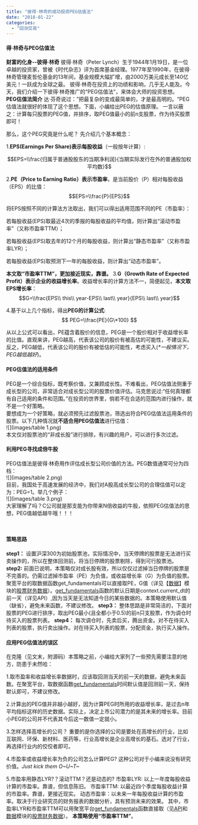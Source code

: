 ```yaml
---
title: "彼得·林奇的成功投资PEG估值法"
date: "2018-01-22"
categories: 
  - "回测交易"
---
```


#### **得·林奇与PEG估值法**

**财富的化身--彼得·林奇** 彼得·林奇（Peter Lynch）生于1944年1月19日，是一位卓越的投资家，曾被《时代杂志》评为首席基金经理。1977年至1990年，在彼得·林奇管理麦哲伦基金的13年间，基金规模大幅扩增，由2000万美元成长至140亿美元！一跃成为全球之最。 彼得·林奇在投资上的功绩和影响，几乎无人能及。今天，我们介绍一下彼得·林奇推广的“PEG估值法”，来体会大师的投资思想。 <br> **PEG估值法简介** 达·芬奇说过：”把最复杂的变成最简单的，才是最高明的。“PEG估值法就很好的体现了这个思想。下面，小编给出PEG的估值原理。 一言以蔽之：计算每只股票的PEG值，并排序，取PEG值最小的前n支股票，作为待买股票即可！

那么，这个PEG究竟是什么呢？ 先介绍几个基本概念：

1.**EPS(Earnings Per Share)**表示**每股收益**（一般按年计算）:

$$EPS=\\frac{归属于普通股股东的当期净利润}{当期实际发行在外的普通股加权平均数}$$

2.**PE（Price to Earning Ratio）**表示**市盈率**，是当前股价（P）相对每股收益（EPS）的比值： $$EPS=\\frac{P}{EPS}$$

将EPS按照不同的计算法方法取出，我们可以得出适用范围不同的PE（市盈率）：

若每股收益(EPS)取最近4次的季报的每股收益的平均值，则计算出“滚动市盈率”（又称市盈率TTM）；

若每股收益(EPS)取去年的12个月的每股收益，则计算出“静态市盈率”（又称市盈率LYR）；

若每股收益(EPS)取预测下一年的每股收益，则计算出“动态市盈率”。

**本文取“市盈率TTM”，更加接近现实，靠谱。** 3.**G（Growth Rate of Expected Profit）**表示企业的**收益增长率**。收益增长率的计算方法不一，简便起见，**本文取EPS增长率**： $$G=\\frac{EPS\\ this\\ year-EPS\\ last\\ year}{EPS\\ last\\ year}$$

4.基于以上几个指标，得出**PEG的计算公式**: $$ PEG=\\frac{PE}{G\*100} $$

从以上公式可以看出，PE蕴含着股价的信息，PEG是一个股价相对于收益增长率的比值。直观来讲，PEG越高，代表该公司的股价有被高估的可能性，不建议买。反之，PEG越低，代表该公司的股价有被低估的可能性，考虑买入(_\*一般情况下，PEG越低越好_)。

#### **PEG估值法的适用条件**

PEG是一个综合指标，既考察价值，又兼顾成长性。不难看出，PEG估值法侧重于成长型的公司，非常适合对成长型公司的股票价值评估。马克思说过:“任何真理都有自己适用的条件和范围。”在投资的世界里，倘若不在合适的范围内进行操作，就不是一个好策略。 <br> 要想成为一个好策略，就必须预先过滤股票池，筛选出符合PEG估值法运用条件的股票。以下几种情况就**不适合用PEG估值法**进行估值： <br> ![](images/table 1.png) <br> 本文仅对股票池的“非成长股”进行排除，有兴趣的用户，可以进行多次过滤。 <br>

#### **利用PEG寻找成倍牛股**

PEG估值法是彼得·林奇用作评估成长型公司价值的方法。PEG数值通常可分为四档： <br> ![](images/table 2.png) <br> 目前，我国处于高速发展的经济中，我们对A股高成长型公司的合理估值可以定为：PEG=1。举几个例子： <br> ![](images/table 3.png) <br> 大家理解了吗？C公司就是那支能为你带来N倍收益的牛股，依照PEG估值法的思想，PEG值越低越牛哦！！！

<br>

#### **策略思路**

**step1：** 设置沪深300为初始股票池，实际情况中，当天停牌的股票是无法进行买卖操作的，所以在整体回测前，将当日停牌的股票剔除，得到可行股票池。 **step2:** 前面已说明，本策略仅对成长股有效，所以仅仅过滤掉当日停牌的股票是不完善的。仍需过滤掉市盈率（PE）为负值，或收益增长率（G）为负值的股票。聚宽平台的取数据函数get\_fundamentals可以直接取PE，G值（详见【[数据](https://www.joinquant.com/data)】模块的[股票财务数据](https://www.joinquant.com/fundamentals)）。[get\_fundamentals](https://www.joinquant.com/api#getfundamentals)函数的默认日期是context.current\_dt的前一天（详见API）,因为当天是无法知道今日的某些数据的。本策略使用默认值（缺省），避免未来函数，不建议修改。 **step3：** 整体思路是非常简洁的，下面对股票的PEG进行排序，取出PEG最小(且全都小于0.5)的前n只支股票，作为调仓时待买入的股票列表。 **step4：** 每次调仓时，先卖后买，腾出资金。对不在待买入列表的股票，执行卖出操作。对在待买入列表的股票，分配资金，执行买入操作。 <br>

#### **应用PEG估值法的误区**

在克隆（见文末，附源码）本策略之前，小编给大家列了一些预先需要注意的地方，防患于未然哈：

1.取市盈率和收益增长率数据时，应该取回测当天的前一天的数据，避免未来函数。在聚宽平台，取数据函数[get\_fundamentals](https://www.joinquant.com/api#getfundamentals)时间默认值是回测前一天，保持默认即可，不建议修改。

2.计算出的PEG值并非越小越好，因为计算PEG时所用的收益增长率，是过去n年平均指标这样的历史数据。实际上，决定上市公司潜力的是其未来的增长率。目前小PEG的公司并不代表其今后这一数值一定就小。

3.怎样选择高增长的公司？ 重要的是你选择的公司是要处在高增长的行业，比如互联网、环保、新材料、医药等，行业高增长是企业高增长的基石。选对了行业，再选择行业内的佼佼者即可。

4.市盈率或收益增长率为负的公司怎么计算PEG? 这种公司对于小编来说没有研究价值。_Just kick them O~U~T~_

5.市盈率用静态LYR?？滚动TTM？还是动态的? 市盈率LYR: 以上一年度每股收益计算的市盈率。靠谱，但信息陈旧。 市盈率TTM: 以最近四个季度每股收益计算的市盈率。靠谱，更接近现实。 动态市盈率：以未来一年每股收益计算的市盈率。取决于行业研究员的财务报表的数据分析，具有预测未来的效果。 其中，市盈率LYR和市盈率TTM可以用聚宽平台[get\_fundamentals](https://www.joinquant.com/api#getfundamentals)函数直接取（见[API](https://www.joinquant.com/api)和[数据](https://www.joinquant.com/data)模块的[股票财务数据](https://www.joinquant.com/fundamentals)）。 **本策略使用“市盈率TTM”**。 <br>
